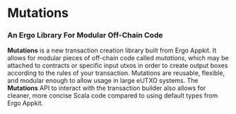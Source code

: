 # Mutations
### An Ergo Library For Modular Off-Chain Code

**Mutations** is a new transaction creation library built from Ergo Appkit. It allows for modular pieces
of off-chain code called *mutations*, which may be attached to contracts or specific input utxos in order to create
output boxes according to the rules of your transaction. Mutations are reusable, flexible, and modular enough to allow
usage in large eUTXO systems. The **Mutations** API to interact with the transaction builder also allows for cleaner,
more concise Scala code compared to using default types from Ergo Appkit.